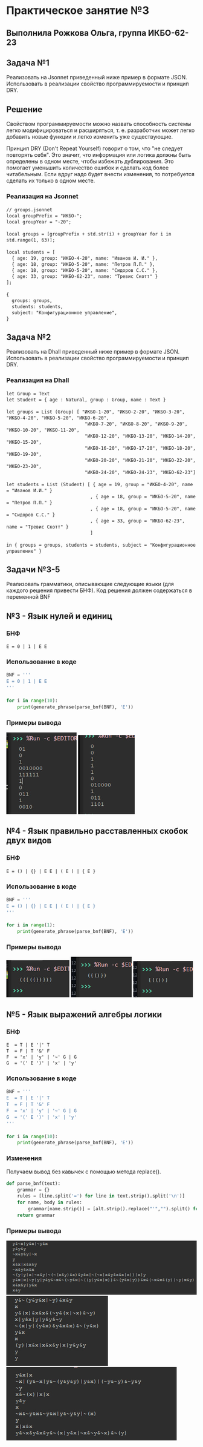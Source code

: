 # Практическое занятие №3
Выполнила **Рожкова Ольга**, группа **ИКБО-62-23** 
---
## Задача №1
Реализовать на Jsonnet приведенный ниже пример в формате JSON. Использовать в реализации свойство программируемости и принцип DRY.

## Решение

Свойством программируемости можно назвать способность системы легко модифицироваться и расширяться, т. е. разработчик может легко добавить новые функции и легко изменить уже существующие.

Принцип DRY (Don't Repeat Yourself) говорит о том, что "не следует повторять себя". Это значит, что информация или логика должны быть определены в одном месте, чтобы избежать дублирования. Это помогает уменьшить количество ошибок и сделать код более читабельным. Если вдруг надо будет внести изменения, то потребуется сделать их только в одном месте.

### Реализация на Jsonnet
```Jsonnet
// groups.jsonnet
local groupPrefix = "ИКБО-";
local groupYear = "-20";

local groups = [groupPrefix + std.str(i) + groupYear for i in std.range(1, 63)];

local students = [
  { age: 19, group: "ИКБО-4-20", name: "Иванов И. И." },
  { age: 18, group: "ИКБО-5-20", name: "Петров П.П." },
  { age: 18, group: "ИКБО-5-20", name: "Сидоров С.С." },
  { age: 33, group: "ИКБО-62-23", name: "Тревис Скотт" }
];

{
  groups: groups,
  students: students,
  subject: "Конфигурационное управление",
}

```


## Задача №2
Реализовать на Dhall приведенный ниже пример в формате JSON. Использовать в реализации свойство программируемости и принцип DRY.

### Реализация на Dhall
```Dhall
let Group = Text
let Student = { age : Natural, group : Group, name : Text }

let groups = List (Group) [ "ИКБО-1-20", "ИКБО-2-20", "ИКБО-3-20", "ИКБО-4-20", "ИКБО-5-20", "ИКБО-6-20", 
                             "ИКБО-7-20", "ИКБО-8-20", "ИКБО-9-20", "ИКБО-10-20", "ИКБО-11-20", 
                             "ИКБО-12-20", "ИКБО-13-20", "ИКБО-14-20", "ИКБО-15-20", 
                             "ИКБО-16-20", "ИКБО-17-20", "ИКБО-18-20", "ИКБО-19-20", 
                             "ИКБО-20-20", "ИКБО-21-20", "ИКБО-22-20", "ИКБО-23-20", 
                             "ИКБО-24-20", "ИКБО-24-23", "ИКБО-62-23"]

let students = List (Student) [ { age = 19, group = "ИКБО-4-20", name = "Иванов И.И." }
                               , { age = 18, group = "ИКБО-5-20", name = "Петров П.П." }
                               , { age = 18, group = "ИКБО-5-20", name = "Сидоров С.С." }
                               , { age = 33, group = "ИКБО-62-23", name = "Тревис Скотт" }
                               ]

in { groups = groups, students = students, subject = "Конфигурационное управление" }

```

## Задачи №3-5
Реализовать грамматики, описывающие следующие языки (для каждого решения привести БНФ). Код решения должен содержаться в переменной BNF

## №3 - Язык нулей и единиц

### БНФ
```
E = 0 | 1 | E E
```

### Использование в коде

```Python
BNF = '''
E = 0 | 1 | E E
'''

for i in range(10):
    print(generate_phrase(parse_bnf(BNF), 'E'))
```
### Примеры вывода
![image](https://github.com/guezwhozbak/configuration-upravlation/blob/main/practice3/3-1.jpg) ![image](https://github.com/guezwhozbak/configuration-upravlation/blob/main/practice3/3-2.jpg)

## №4 - Язык правильно расставленных скобок двух видов

### БНФ
```
E = () | {} | E E | ( E ) | { E }
```

### Использование в коде

```Python
BNF = '''
E = () | {} | E E | ( E ) | { E }
'''

for i in range(1):
    print(generate_phrase(parse_bnf(BNF), 'E'))
```
### Примеры вывода
![image](https://github.com/guezwhozbak/configuration-upravlation/blob/main/practice3/3-3.jpg) ![image](https://github.com/guezwhozbak/configuration-upravlation/blob/main/practice3/3-4.jpg) ![image](https://github.com/guezwhozbak/configuration-upravlation/blob/main/practice3/3-5.jpg)

## №5 - Язык выражений алгебры логики

### БНФ
```
E  = T | E '|' T                   
T  = F | T '&' F                   
F  = 'x' | 'y' | '~' G | G         
G  = '(' E ')' | 'x' | 'y'
```

### Использование в коде

```Python
BNF = '''
E  = T | E '|' T                   
T  = F | T '&' F                   
F  = 'x' | 'y' | '~' G | G         
G  = '(' E ')' | 'x' | 'y' 
'''

for i in range(10):
    print(generate_phrase(parse_bnf(BNF), 'E'))
```


### Изменения

Получаем вывод без кавычек с помощью метода replace().

```Python
def parse_bnf(text):
    grammar = {}
    rules = [line.split('=') for line in text.strip().split('\n')]
    for name, body in rules:
        grammar[name.strip()] = [alt.strip().replace("'","").split() for alt in body.split(' | ')]
    return grammar
```

### Примеры вывода
![image](https://github.com/guezwhozbak/configuration-upravlation/blob/main/practice3/3-6.jpg) ![image](https://github.com/guezwhozbak/configuration-upravlation/blob/main/practice3/3-7.jpg) ![image](https://github.com/guezwhozbak/configuration-upravlation/blob/main/practice3/3-8.jpg)



